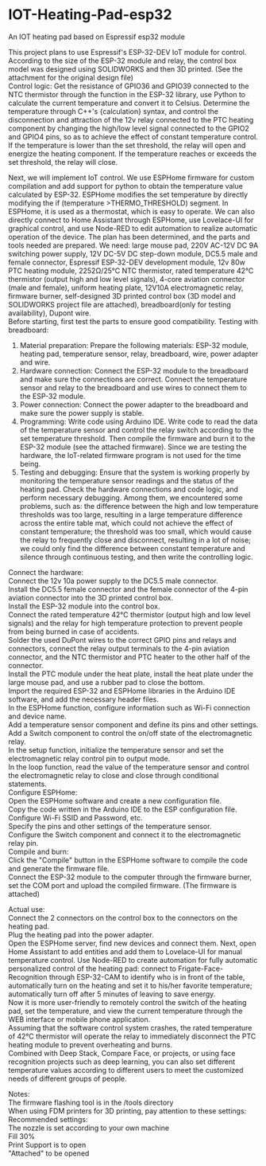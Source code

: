 # IOT-Heating-Pad-esp32
An IOT heating pad based on Espressif esp32 module  

This project plans to use Espressif's ESP-32-DEV IoT module for control.  
According to the size of the ESP-32 module and relay, the control box model was designed using SOLIDWORKS and then 3D printed. (See the attachment for the original design file)  
Control logic: Get the resistance of GPIO36 and GPIO39 connected to the NTC thermistor through the function in the ESP-32 library, use Python to calculate the current temperature and convert it to Celsius. Determine the temperature through C++'s {calculation} syntax, and control the disconnection and attraction of the 12v relay connected to the PTC heating component by changing the high/low level signal connected to the GPIO2 and GPIO4 pins, so as to achieve the effect of constant temperature control. If the temperature is lower than the set threshold, the relay will open and energize the heating component. If the temperature reaches or exceeds the set threshold, the relay will close.

Next, we will implement IoT control. We use ESPHome firmware for custom compilation and add support for python to obtain the temperature value calculated by ESP-32. ESPHome modifies the set temperature by directly modifying the if (temperature >THERMO_THRESHOLD) segment. In ESPHome, it is used as a thermostat, which is easy to operate. We can also directly connect to Home Assistant through ESPHome, use Lovelace-UI for graphical control, and use Node-RED to edit automation to realize automatic operation of the device. The plan has been determined, and the parts and tools needed are prepared. We need: large mouse pad, 220V AC-12V DC 9A switching power supply, 12V DC-5V DC step-down module, DC5.5 male and female connector, Espressif ESP-32-DEV development module, 12v 80w PTC heating module, 2252Ω/25℃ NTC thermistor, rated temperature 42℃ thermistor (output high and low level signals), 4-core aviation connector (male and female), uniform heating plate, 12V10A electromagnetic relay, firmware burner, self-designed 3D printed control box (3D model and SOLIDWORKS project file are attached), breadboard(only for testing availability), Dupont wire.  
Before starting, first test the parts to ensure good compatibility. Testing with breadboard:
1. Material preparation: Prepare the following materials: ESP-32 module, heating pad, temperature sensor, relay,
breadboard, wire, power adapter and wire.
2. Hardware connection: Connect the ESP-32 module to the breadboard and make sure the connections are correct. Connect the temperature sensor and relay to the breadboard and use wires to connect them to the ESP-32 module.
3. Power connection: Connect the power adapter to the breadboard and make sure the power supply is stable.
4. Programming: Write code using Arduino IDE. Write code to read the data of the temperature sensor and control the relay switch according to the set temperature threshold. Then compile the firmware and burn it to the ESP-32 module (see the attached firmware). Since we are testing the hardware, the IoT-related firmware program is not used for the time being.
5. Testing and debugging: Ensure that the system is working properly by monitoring the temperature sensor readings and the status of the heating pad.
Check the hardware connections and code logic, and perform necessary debugging. Among them, we encountered some problems, such as: the difference between the high and low temperature thresholds was too large, resulting in a large temperature difference across the entire table mat, which could not achieve the effect of constant temperature; the threshold was too small, which would cause the relay to frequently close and disconnect, resulting in a lot of noise; we could only find the difference between constant temperature and silence through continuous testing, and then write the controlling logic.  

Connect the hardware:  
Connect the 12v 10a power supply to the DC5.5 male connector.  
Install the DC5.5 female connector and the female connector of the 4-pin aviation connector into the 3D printed control box.  
Install the ESP-32 module into the control box.  
Connect the rated temperature 42℃ thermistor (output high and low level signals) and the relay for high temperature protection to prevent people from being burned in case of accidents.  
Solder the used DuPont wires to the correct GPIO pins and relays and connectors, connect the relay output terminals to the 4-pin aviation connector, and the NTC thermistor and PTC heater to the other half of the connector.  
Install the PTC module under the heat plate, install the heat plate under the large mouse pad, and use a rubber pad to close the bottom.  
Import the required ESP-32 and ESPHome libraries in the Arduino IDE software, and add the necessary header files.  
In the ESPHome function, configure information such as Wi-Fi connection and device name.  
Add a temperature sensor component and define its pins and other settings.  
Add a Switch component to control the on/off state of the electromagnetic relay.  
In the setup function, initialize the temperature sensor and set the electromagnetic relay control pin to output mode.  
In the loop function, read the value of the temperature sensor and control the electromagnetic relay to close and close through conditional statements.  
Configure ESPHome:  
Open the ESPHome software and create a new configuration file.  
Copy the code written in the Arduino IDE to the ESP configuration file.  
Configure Wi-Fi SSID and Password, etc.  
Specify the pins and other settings of the temperature sensor.  
Configure the Switch component and connect it to the electromagnetic relay pin.  
Compile and burn:  
Click the "Compile" button in the ESPHome software to compile the code and generate the firmware file.  
Connect the ESP-32 module to the computer through the firmware burner, set the COM port and upload the compiled firmware.
(The firmware is attached)

Actual use:  
Connect the 2 connectors on the control box to the connectors on the heating pad.  
Plug the heating pad into the power adapter.  
Open the ESPHome server, find new devices and connect them. Next, open Home Assistant to add entities and add them to Lovelace-UI for manual temperature control. Use Node-RED to create automation for fully automatic personalized control of the heating pad: connect to Frigate-Face-Recognition through ESP-32-CAM to identify who is in front of the table, automatically turn on the heating and set it to his/her favorite temperature; automatically turn off after 5 minutes of leaving to save energy.  
Now it is more user-friendly to remotely control the switch of the heating pad, set the temperature, and view the current temperature through the WEB interface or mobile phone application.  
Assuming that the software control system crashes, the rated temperature of 42℃ thermistor will operate the relay to immediately disconnect the PTC heating module to prevent overheating and burns.  
Combined with Deep Stack, Compare Face, or projects, or using face recognition projects such as deep learning, you can also set different temperature values ​​according to different users to meet the customized needs of different groups of people.  

Notes:   
The firmware flashing tool is in the /tools directory  
When using FDM printers for 3D printing, pay attention to these settings:  
Recommended settings:  
The nozzle is set according to your own machine  
Fill 30%  
Print Support is to open  
"Attached" to be opened  
